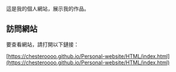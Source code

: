 這是我的個人網站，展示我的作品。

## 訪問網站
要查看網站，請打開以下鏈接：

[https://chesteroooo.github.io/Personal-website/HTML/index.html](https://chesteroooo.github.io/Personal-website/HTML/index.html)
